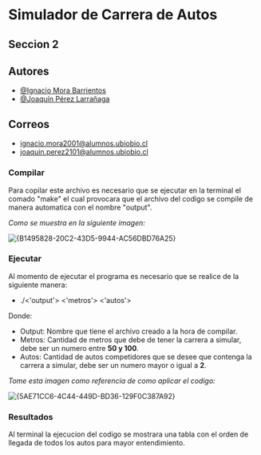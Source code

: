 # Simulador de Carrera de Autos
## Seccion 2
## Autores
- [@Ignacio Mora Barrientos](https://github.com/ElOtroMoras) 
- [@Joaquín Pérez Larrañaga](https://github.com/JoacoPL21)

## Correos
- ignacio.mora2001@alumnos.ubiobio.cl
- joaquin.perez2101@alumnos.ubiobio.cl
  
### Compilar
Para copilar este archivo es necesario que se ejecutar en la terminal el comado "make" el cual provocara que el archivo del codigo se compile de manera automatica con el nombre "output".

*Como se muestra en la siguiente imagen:*

![{B1495828-20C2-43D5-9944-AC56DBD76A25}](https://github.com/user-attachments/assets/998cdbc0-5d31-454b-a0e1-55cc05842d6b)

### Ejecutar
Al momento de ejecutar el programa es necesario que se realice de la siguiente manera:
- ./<'output'> <'metros'> <'autos'>

Donde:
- Output: Nombre que tiene el archivo creado a la hora de compilar.
- Metros: Cantidad de metros que debe de tener la carrera a simular, debe ser un numero entre **50 y 100**.
- Autos: Cantidad de autos competidores que se desee que contenga la carrera a simular, debe ser un numero mayor o igual a **2**.

*Tome esta imagen como referencia de como aplicar el codigo:*

![{5AE71CC6-4C44-449D-BD36-129F0C387A92}](https://github.com/user-attachments/assets/c57fc0b7-130e-47c4-86f1-0ddf6e473937)

### Resultados
Al terminal la ejecucion del codigo se mostrara una tabla con el orden de llegada de todos los autos para mayor entendimiento.
